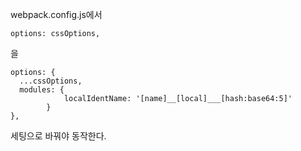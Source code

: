 webpack.config.js에서
```
options: cssOptions,
```
을
```
options: {
  ...cssOptions,
  modules: {
            localIdentName: '[name]__[local]___[hash:base64:5]'
        }
},
```
세팅으로 바꿔야 동작한다.
